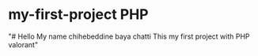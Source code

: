 # my-first-project PHP 
"# Hello My name chihebeddine baya chatti This my first project with PHP valorant" 
